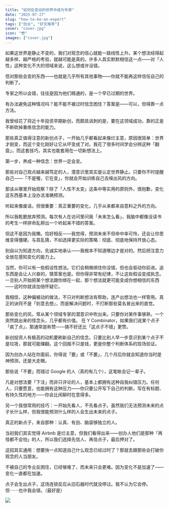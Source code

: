```yaml
---
title: "如何在变动的世界中成为专家"
date: "2025-07-27"
slug: "how-to-be-an-expert"
tags: ["创业", "好文推荐"]
cover: "cover.jpg"
icon: "😎"
images: ["cover.jpg"]
---
```

如果这世界是静止不变的，我们对观念的信心就能一路线性上升。某个想法经得起越多样、越严格的考验，就越可能是真的。许多人其实默默相信这一点——对「人性」这种变化不大的领域来说，这么想或许没错。



但对那些会变的东西——也就是几乎所有其他事物——你就不能再这样信任自己的判断了。



专家之所以会错，往往是因为他们精通的，是一个早已过期的世界。



有办法避免这种情况吗？能不能不被过时信念困住？答案是——可以，但得靠一点方法。



我曾经花了将近十年投资早期新创，而颇具讽刺的是，要在这领域成功，靠的正是不断砍掉重练信念的能力。



那些真正值得注意的新创点子，一开始几乎都看起来像烂主意，原因很简单：世界才刚变，而这个变化刚好让它从坏变成了对。我花了很多时间学会分辨这种「翻盘」，而这套技巧，其实也能套用在一切新想法上。



第一步，养成一种信念：世界一定会变。



那些对自己观点越来越笃定的人，潜意识里其实是认定世界静止。只要你不时提醒自己——「不是喔，它在变」，你就会开始训练自己去嗅出风的方向。



那该从哪里开始观察？除了「人性不太变」这条中等实用的原则外，很抱歉，变化这东西基本上没办法准确预测。



听起来像废话，但很重要：真正重要的变化，几乎从来都来自意料之外的方向。



所以我乾脆放弃预测。每次有人在访问里问我「未来怎么看」，我脑中都像没读书的考生一样拼命乱掰出一个听起来不错的答案。



但这不是因为我懒。恰好相反——我觉得，预测未来不但命中率可怜，还会让你思维变得僵硬。与其乱猜，不如选择更实际的策略：彻底、彻底地保持开放心态。



别自以为知道方向，先诚实地承认——我根本不知道哪边才是对的。然后把注意力全放在感知变化的能力上。



当然，你可以有一些假设性想法。它们会稍微绑住你没错，但也会驱动你前进。追东西是会让人兴奋的，猜答案也是。但你得非常有纪律，不让这些假设变成执念。
一旦别人开始把某个想法跟你绑在一起，那个想法就更可能变成你想相信的东西——这时你就该加倍怀疑它。



我相信，这种偏被动的做法，不只对判断想法有帮助，连产出想法也一样管用。真正的诀窍不是「刻意去想」，而是解决问题时，不打断那些莫名冒出来的直觉。



那些变化的风，常从某个领域专家的潜意识中吹出来。只要你对某件事够熟，一个突然跳出来的怪念头，几乎都有价值。
在 Y Combinator，如果我们说某个点子「疯了点」，那通常是称赞——搞不好还比「这点子不错」更赞。



新创投资人有极高的动机要刷新自己的信念。只要比别人早一步意识到某个点子不是垃圾，那就可能赚翻。这个回报不只是钱，更是你整个判断体系的现场验证。



因为创办人站在你面前，你得说「要」或「不要」，几个月后你就会知道你当时是神预测，还是大走眼。



那些说「不要」而错过 Google 的人（真的有几个），这笔帐会记一辈子。



凡是对想法要「下注」而非只评论的人，基本上都拥有这种自我纠错压力。任何人，只要愿意，也能拥有这种压力——你只要公开写下自己的判断。写在有标题、有持久性的地方——你会比闲聊时在意得多。



另一个我很常用的技巧：一开始先看人，不先看点子。虽然我们无法预测未来的点子长什么样，但我很能预测什么样的人会生出未来的点子。



真正的新点子，来自那种：认真、有劲、脑袋够独立的人。



当初我们其实觉得 Airbnb 是烂主意，但我们看得出来——创办人他们是那种「再怪都不会怕」的人，所以我们选择先信人、再信点子，最后押对了。



这招其实通用：想要快一点知道自己什么观念已经过时了？那就去跟那些会打破你观念的人当朋友。



不被自己的专业反困住，已经够难了，而未来只会更难。因为变化不是加速了——变化一直都在加速。



点子会生出点子，这场连锁反应从旧石器时代就没停过。我不认为它会停。
但⋯⋯也许我会错。（最好是）




![](https://prod-files-secure.s3.us-west-2.amazonaws.com/112d0858-5090-4d34-a606-b75eb8d65fd2/46476355-9cf3-4e99-9b7a-3531bc426380/1000202064.png?X-Amz-Algorithm=AWS4-HMAC-SHA256&X-Amz-Content-Sha256=UNSIGNED-PAYLOAD&X-Amz-Credential=ASIAZI2LB46655DFAV7M%2F20250729%2Fus-west-2%2Fs3%2Faws4_request&X-Amz-Date=20250729T101640Z&X-Amz-Expires=3600&X-Amz-Security-Token=IQoJb3JpZ2luX2VjEHkaCXVzLXdlc3QtMiJGMEQCIBIOxFgI%2B5YUOle3zm5UeyC2blyYCWvLY3weRXpcEm7QAiAtIGX%2BMG13fkcQon5nKAi7KHOQ5z%2FbQyDDJIilgtWAViqIBAii%2F%2F%2F%2F%2F%2F%2F%2F%2F%2F8BEAAaDDYzNzQyMzE4MzgwNSIMd8IWSiB4n4IqzJS3KtwDO5VEJtcSBw7x%2B0L%2F%2ByEAkmjTg%2FQx39lRXcEUb88oKxRu6T2tStpiV2E178zNs4pleVoAA3vm8OPgkBpzMmB%2Bz4aq%2BSKYxFXCIbynWsdNDHtCcHeFq1itvZqdBjDzt1AcIkroko1c68pLjN8lwL5V3iQw0Ti1ye1v1a%2F5XrSz9V%2BbymF0bxPCpOJIIzNJnWgGKPuyvXpyqbYqX6XIWFfBSDtXiBywKs8NfiGHu7EtoUQJx208h0FwUrzRVBRsst4LUq3KQYX6p%2FZ%2BaceuRZyVZdwQyJ94P%2BAi6hFhM5TBAGIppLo7r07iJd52bN%2FgdQDXE7t0fRSfMWhTjovlKZJlsne%2B3PUZs%2BKpXwbyFnAz80ObFsxhjkYjt5EGcJ0N9I1p%2BCA3KYSjchLroxZN1KB8QkOjw2ZwITG%2BqIcnj6VyXSWTmPIe44COS1bgEFvFDey%2B2JAevJnxM1lj6wDSUEP0wkGh%2BWeAG9GpJn06LVPcmryJRRjvJCqdkIARVea%2FjRyD8UsLrOVWFg8tVLCezCu9GyEmizBtfeOek2O2SR84o5pi1cSLJkq2iWLEj3iVs2rQo4aY%2BB12CfuxttupQAw9750pAPC0xmr0vZdyRzwiIfpM3ncooGlY9sI34vEwlJOixAY6pgG2aveUdgZzfmPloU5bbwTfFKuhSOVUPjK53dnwX9jrej5%2BD2DnCHw0WDc0x12stK9mm%2Fd2MvLCeYGQXaqbzQ6MCcuZusvCXObmMFMSaB%2FuvJwX2MQf0MmYj70XRDvLLO802BD8yjNACGO1mqRCbbQ1N9H2wlBQ0%2FfytzMoi%2FbEso8UWxPs2Or5BgAUdSmjdkf8fkc0TMLXlIcfrbV7HVtaIdG4i1VT&X-Amz-Signature=3728281bb6d0a79a6d012fe1c0f4f4d923eec6c05f6f6443757739995b238aff&X-Amz-SignedHeaders=host&x-amz-checksum-mode=ENABLED&x-id=GetObject)

